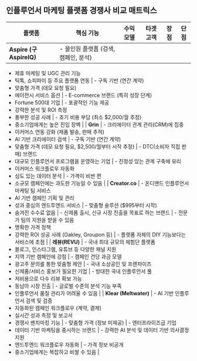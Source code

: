 ## 인플루언서 마케팅 플랫폼 경쟁사 비교 매트릭스

| 플랫폼 | 핵심 기능 | 수익 모델 | 타겟 고객 | 장점 | 단점 |
|---|---|---|---|---|---|
| **Aspire (구 AspireIQ)** | - 올인원 플랫폼 (검색, 캠페인, 분석)
- 제휴 마케팅 및 UGC 관리 기능
- 틱톡, 쇼피파이 등 주요 플랫폼 연동 | - 구독 기반 (연간 계약)
- 맞춤형 가격 (데모 요청 필요)
- 에이전시 서비스 옵션 | - E-commerce 브랜드 (특히 성장 단계)
- Fortune 500대 기업 | - 포괄적인 기능 제공
- 강력한 분석 및 ROI 측정
- 풍부한 성공 사례 | - 초기 비용 부담 (최소 $2,000/월 추정)
- 중소기업에게는 높은 진입 장벽 | 
| **Grin** | - 크리에이터 관계 관리(CRM)에 집중
- 이커머스 연동 강화 (제품 발송, 판매 추적)
- AI 기반 크리에이터 검색 | - 구독 기반 (연간 계약)
- 맞춤형 가격 (데모 요청 필요, $2,500/월부터 시작 추정) | - DTC(소비자 직접 판매) 브랜드
- 대규모 인플루언서 프로그램을 운영하는 기업 | - 진정성 있는 관계 구축에 유리
- 이커머스 워크플로우 자동화
- 심도 있는 데이터 분석 | - 가격이 비싼 편
- 소규모 캠페인에는 과도한 기능일 수 있음 | 
| **Creator.co** | - 온디맨드 인플루언서 마케팅 팀 서비스
- AI 기반 캠페인 기획 및 관리
- 성과 중심의 엔드투엔드 서비스 | - 맞춤형 솔루션 ($995부터 시작)
- 숨겨진 수수료 없음 | - 신제품 출시, 신규 시장 진출을 목표로 하는 브랜드 | - 전문가 팀의 지원을 받을 수 있음
- 명확한 가격 정책
- 강력한 ROI 성공 사례 (Oakley, Groupon 등) | - 플랫폼 자체의 DIY 기능보다는 서비스에 초점 | 
| **레뷰(REVU)** | - 국내 최대 규모의 체험단 플랫폼
- 블로그, 인스타그램, 유튜브 등 다양한 채널 지원
- 지역 기반 캠페인에 강점 | - 캠페인 건당 과금 모델
- 광고주 문의를 통한 맞춤형 제안 | - 국내 소상공인 및 프랜차이즈
- 신제품/서비스 홍보가 필요한 기업 | - 방대한 국내 인플루언서 풀
- 저비용으로 다수 리뷰 확보 가능
- 동남아 시장 진출 | - 글로벌 수준의 분석 기능 부족
- 인플루언서 품질 관리가 어려울 수 있음 | 
| **Klear (Meltwater)** | - AI 기반 인플루언서 검색 및 검증
- 자동화된 캠페인 워크플로우 (계약, 결제)
- 실시간 성과 측정 및 보고서
- 경쟁사 벤치마킹 기능 | - 맞춤형 가격 (정보 미제공) | - 엔터프라이즈급 기업
- 데이터 기반 마케팅을 중시하는 브랜드 | - 강력한 AI 분석 및 데이터 기반 의사결정 지원
- 엔드투엔드 워크플로우 자동화 | - 가격 정보 비공개
- 중소기업에게는 복잡하고 비쌀 수 있음 |
